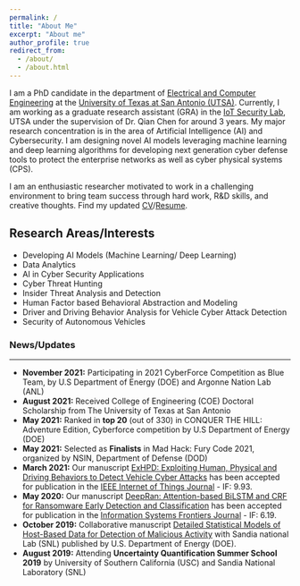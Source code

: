 ```yaml
---
permalink: /
title: "About Me"
excerpt: "About me"
author_profile: true
redirect_from: 
  - /about/
  - /about.html
---
```

I am a PhD candidate in the department of [Electrical and Computer Engineering](https://ceid.utsa.edu/electrical-computer/) at the [University of Texas at San Antonio (UTSA)](http://www.utsa.edu/). Currently, I am working as a graduate research assistant (GRA) in the [IoT Security Lab](https://engineering.utsa.edu/iotsecuritylab/), UTSA under the supervision of Dr. Qian Chen for around 3 years. My major research concentration is in the area of Artificial Intelligence (AI) and Cybersecurity. I am designing novel AI models leveraging machine learning and deep learning algorithms for developing next generation cyber defense tools to protect the enterprise networks as well as cyber physical systems (CPS).

I am an enthusiastic researcher motivated to work in a challenging environment to bring team success through hard work, R&D skills, and creative thoughts. Find my updated [CV](http://krishna0709.github.io/files/CV_Krishna_Roy.pdf)/[Resume](http://krishna0709.github.io/files/Resume_Krishna_Roy.pdf).

## Research Areas/Interests

*	Developing AI Models (Machine Learning/ Deep Learning) 
*	Data Analytics
*	AI in Cyber Security Applications
*	Cyber Threat Hunting
*	Insider Threat Analysis and Detection
*	Human Factor based Behavioral Abstraction and Modeling
*	Driver and Driving Behavior Analysis for Vehicle Cyber Attack Detection
*	Security of Autonomous Vehicles 



### News/Updates
-----------------------------------------
*	<b>November 2021:</b> Participating in 2021 CyberForce Competition as Blue Team, by U.S Department of Energy (DOE) and Argonne Nation Lab (ANL) 
* <b>August 2021:</b> Received College of Engineering (COE) Doctoral Scholarship from The University of Texas at San Antonio
*	<b>May 2021:</b> Ranked in <b>top 20</b> (out of 330) in CONQUER THE HILL: Adventure Edition, Cyberforce competition by U.S Department of Energy (DOE)
*	<b>May 2021:</b> Selected as <b>Finalists</b> in Mad Hack: Fury Code 2021, organized by NSIN, Department of Defense (DOD)
*	<b>March 2021:</b> Our manuscript [ExHPD: Exploiting Human, Physical and Driving Behaviors to Detect Vehicle Cyber Attacks](https://ieeexplore.ieee.org/document/9392004) has been accepted for publication in the [IEEE Internet of Things Journal](https://ieee-iotj.org/) - IF: 9.93.
*	<b>May 2020:</b> Our manuscript [DeepRan: Attention-based BiLSTM and CRF for Ransomware Early Detection and Classification](https://link.springer.com/article/10.1007/s10796-020-10017-4) has been accepted for publication in the [Information Systems Frontiers Journal](https://www.springer.com/journal/10796) - IF: 6.19.
*	<b>October 2019:</b> Collaborative manuscript [Detailed Statistical Models of Host-Based Data for Detection of Malicious Activity](https://www.osti.gov/servlets/purl/1570095) with Sandia national Lab (SNL) published by U.S. Department of Energy (DOE).
* <b>August 2019:</b> Attending <b>Uncertainty Quantification Summer School 2019</b> by University of Southern California (USC) and Sandia National Laboratory (SNL)

